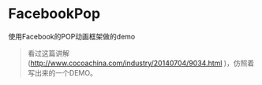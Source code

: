 # FacebookPop
使用Facebook的POP动画框架做的demo
>看过这篇讲解(http://www.cocoachina.com/industry/20140704/9034.html )，仿照着写出来的一个DEMO。

